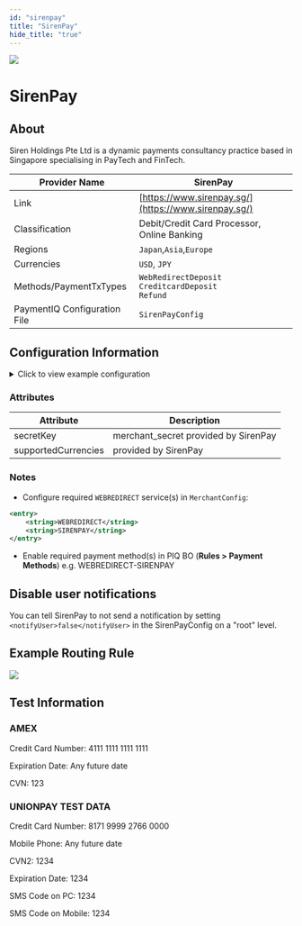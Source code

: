 ```yaml
--- 
id: "sirenpay" 
title: "SirenPay"
hide_title: "true"
---
```

 
![](/img/providers/logos/sirenpay.png)

# SirenPay

## About
Siren Holdings Pte Ltd is a dynamic payments consultancy practice based in Singapore specialising in PayTech and FinTech.

| Provider Name                | SirenPay                                                      |
|------------------------------|---------------------------------------------------------------|
| Link                         | [https://www.sirenpay.sg/](https://www.sirenpay.sg/)          |
| Classification               | Debit/Credit Card Processor, Online Banking                   |
| Regions                      | `Japan`,`Asia`,`Europe`                                       |
| Currencies                   | `USD`, `JPY`                                                  |
| Methods/PaymentTxTypes       | `WebRedirectDeposit` <br/> `CreditcardDeposit` <br/> `Refund` |
| PaymentIQ Configuration File | `SirenPayConfig`                                              |

## Configuration Information

<details>
<summary>Click to view example configuration</summary>
<br/>

```xml
<com.devcode.paymentiq.integration.sirenpay.SirenPayConfig>
    <enabled>true</enabled>
    <useViqProxy>true</useViqProxy>
    <notifyUser>false</notifyUser>
    <accounts>
        <entry>
            <string>DEFAULT</string>
            <account>
                <secretKey>??</secretKey><!--merchant_secret-->
                <apiToken>??</apiToken>
                <supportedCurrencies>USD|EUR</supportedCurrencies>
                <storeLocationId>+08:00</storeLocationId><!--Timezone-->
            </account>
        </entry>
    </accounts>
    <testMode>true</testMode>
    <defaultDescriptor>DevCode payment</defaultDescriptor>
</com.devcode.paymentiq.integration.sirenpay.SirenPayConfig>


```

</details>

### Attributes

| Attribute           | Description                          |
|---------------------|--------------------------------------|
| secretKey           | merchant_secret provided by SirenPay |
| supportedCurrencies | provided by SirenPay                 |

### Notes

- Configure required `WEBREDIRECT` service(s) in `MerchantConfig`:

```xml
<entry>
    <string>WEBREDIRECT</string>
    <string>SIRENPAY</string>
</entry>
```
- Enable required payment method(s) in PIQ BO (**Rules > Payment Methods**) e.g. WEBREDIRECT-SIRENPAY


## Disable user notifications

You can tell SirenPay to not send a notification by setting `<notifyUser>false</notifyUser>` in the SirenPayConfig on a "root" level.

## Example Routing Rule

![](/img/providers/routing/sirenpay.png)

## Test Information

### AMEX

Credit Card Number: 4111 1111 1111 1111

Expiration Date: Any future date

CVN: 123 

### UNIONPAY TEST DATA

Credit Card Number: 8171 9999 2766 0000

Mobile Phone: Any future date

CVN2: 1234

Expiration Date: 1234

SMS Code on PC: 1234

SMS Code on Mobile: 1234
